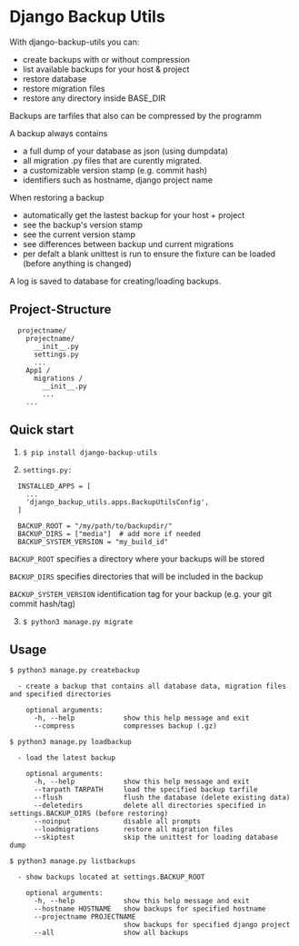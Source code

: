 # Django Backup Utils

With django-backup-utils you can:

- create backups with or without compression
- list available backups for your host & project
- restore database
- restore migration files
- restore any directory inside BASE_DIR

Backups are tarfiles that also can be compressed by the programm

A backup always contains

- a full dump of your database as json (using dumpdata)
- all migration .py files that are curently migrated.
- a customizable version stamp (e.g. commit hash)
- identifiers such as hostname, django project name

When restoring a backup

- automatically get the lastest backup for your host + project
- see the backup's version stamp
- see the current version stamp
- see differences between backup und current migrations
- per defalt a blank unittest is run to ensure the fixture can be loaded (before anything is changed)

A log is saved to database for creating/loading backups.

## Project-Structure

```
  projectname/
    projectname/
      __init__.py
      settings.py
      ...
    App1 /
      migrations /
        __init__.py
        ...
    ...
```

## Quick start

1. ``$ pip install django-backup-utils``


2. ``settings.py:``

```
  INSTALLED_APPS = [
    ...
    'django_backup_utils.apps.BackupUtilsConfig',
  ]

  BACKUP_ROOT = "/my/path/to/backupdir/"
  BACKUP_DIRS = ["media"]  # add more if needed
  BACKUP_SYSTEM_VERSION = "my_build_id"
```

``BACKUP_ROOT`` specifies a directory where your backups will be stored

``BACKUP_DIRS`` specifies directories that will be included in the backup

``BACKUP_SYSTEM_VERSION`` identification tag for your backup (e.g. your git commit hash/tag)   


3. ``$ python3 manage.py migrate``


## Usage

``$ python3 manage.py createbackup``

```
  - create a backup that contains all database data, migration files and specified directories

    optional arguments:
      -h, --help            show this help message and exit
      --compress            compresses backup (.gz)
```

``$ python3 manage.py loadbackup``

```
  - load the latest backup

    optional arguments:
      -h, --help            show this help message and exit
      --tarpath TARPATH     load the specified backup tarfile
      --flush               flush the database (delete existing data)
      --deletedirs          delete all directories specified in settings.BACKUP_DIRS (before restoring)
      --noinput             disable all prompts
      --loadmigrations      restore all migration files
      --skiptest            skip the unittest for loading database dump
```

``$ python3 manage.py listbackups``

```
  - show backups located at settings.BACKUP_ROOT

    optional arguments:
      -h, --help            show this help message and exit
      --hostname HOSTNAME   show backups for specified hostname
      --projectname PROJECTNAME
                            show backups for specified django project
      --all                 show all backups
```